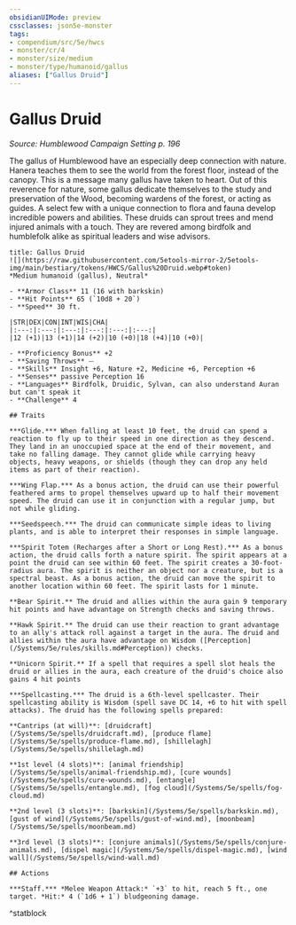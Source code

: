 ```yaml
---
obsidianUIMode: preview
cssclasses: json5e-monster
tags:
- compendium/src/5e/hwcs
- monster/cr/4
- monster/size/medium
- monster/type/humanoid/gallus
aliases: ["Gallus Druid"]
---
```

# Gallus Druid
*Source: Humblewood Campaign Setting p. 196*  

The gallus of Humblewood have an especially deep connection with nature. Hanera teaches them to see the world from the forest floor, instead of the canopy. This is a message many gallus have taken to heart. Out of this reverence for nature, some gallus dedicate themselves to the study and preservation of the Wood, becoming wardens of the forest, or acting as guides. A select few with a unique connection to flora and fauna develop incredible powers and abilities. These druids can sprout trees and mend injured animals with a touch. They are revered among birdfolk and humblefolk alike as spiritual leaders and wise advisors.

```ad-statblock
title: Gallus Druid
![](https://raw.githubusercontent.com/5etools-mirror-2/5etools-img/main/bestiary/tokens/HWCS/Gallus%20Druid.webp#token)
*Medium humanoid (gallus), Neutral*

- **Armor Class** 11 (16 with barkskin)
- **Hit Points** 65 (`10d8 + 20`)
- **Speed** 30 ft.

|STR|DEX|CON|INT|WIS|CHA|
|:---:|:---:|:---:|:---:|:---:|:---:|
|12 (+1)|13 (+1)|14 (+2)|10 (+0)|18 (+4)|10 (+0)|

- **Proficiency Bonus** +2
- **Saving Throws** ⏤
- **Skills** Insight +6, Nature +2, Medicine +6, Perception +6
- **Senses** passive Perception 16
- **Languages** Birdfolk, Druidic, Sylvan, can also understand Auran but can't speak it
- **Challenge** 4

## Traits

***Glide.*** When falling at least 10 feet, the druid can spend a reaction to fly up to their speed in one direction as they descend. They land in an unoccupied space at the end of their movement, and take no falling damage. They cannot glide while carrying heavy objects, heavy weapons, or shields (though they can drop any held items as part of their reaction).

***Wing Flap.*** As a bonus action, the druid can use their powerful feathered arms to propel themselves upward up to half their movement speed. The druid can use it in conjunction with a regular jump, but not while gliding.

***Seedspeech.*** The druid can communicate simple ideas to living plants, and is able to interpret their responses in simple language.

***Spirit Totem (Recharges after a Short or Long Rest).*** As a bonus action, the druid calls forth a nature spirit. The spirit appears at a point the druid can see within 60 feet. The spirit creates a 30-foot-radius aura. The spirit is neither an object nor a creature, but is a spectral beast. As a bonus action, the druid can move the spirit to another location within 60 feet. The spirit lasts for 1 minute.

**Bear Spirit.** The druid and allies within the aura gain 9 temporary hit points and have advantage on Strength checks and saving throws.

**Hawk Spirit.** The druid can use their reaction to grant advantage to an ally's attack roll against a target in the aura. The druid and allies within the aura have advantage on Wisdom ([Perception](/Systems/5e/rules/skills.md#Perception)) checks.

**Unicorn Spirit.** If a spell that requires a spell slot heals the druid or allies in the aura, each creature of the druid's choice also gains 4 hit points

***Spellcasting.*** The druid is a 6th-level spellcaster. Their spellcasting ability is Wisdom (spell save DC 14, +6 to hit with spell attacks). The druid has the following spells prepared:

**Cantrips (at will)**: [druidcraft](/Systems/5e/spells/druidcraft.md), [produce flame](/Systems/5e/spells/produce-flame.md), [shillelagh](/Systems/5e/spells/shillelagh.md)

**1st level (4 slots)**: [animal friendship](/Systems/5e/spells/animal-friendship.md), [cure wounds](/Systems/5e/spells/cure-wounds.md), [entangle](/Systems/5e/spells/entangle.md), [fog cloud](/Systems/5e/spells/fog-cloud.md)

**2nd level (3 slots)**: [barkskin](/Systems/5e/spells/barkskin.md), [gust of wind](/Systems/5e/spells/gust-of-wind.md), [moonbeam](/Systems/5e/spells/moonbeam.md)

**3rd level (3 slots)**: [conjure animals](/Systems/5e/spells/conjure-animals.md), [dispel magic](/Systems/5e/spells/dispel-magic.md), [wind wall](/Systems/5e/spells/wind-wall.md)

## Actions

***Staff.*** *Melee Weapon Attack:* `+3` to hit, reach 5 ft., one target. *Hit:* 4 (`1d6 + 1`) bludgeoning damage.
```
^statblock